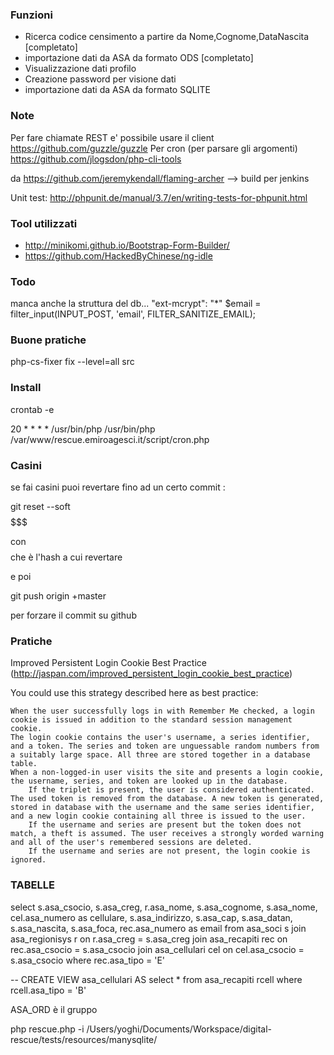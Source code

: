 ### Funzioni

 * Ricerca codice censimento a partire da Nome,Cognome,DataNascita [completato]
 * importazione dati da ASA da formato ODS [completato]
 * Visualizzazione dati profilo 
 * Creazione password per visione dati
 * importazione dati da ASA da formato SQLITE
 

### Note

Per fare chiamate REST e' possibile usare il client https://github.com/guzzle/guzzle
Per cron (per parsare gli argomenti) https://github.com/jlogsdon/php-cli-tools

da https://github.com/jeremykendall/flaming-archer --> build per jenkins

Unit test: 
http://phpunit.de/manual/3.7/en/writing-tests-for-phpunit.html

### Tool utilizzati

 * http://minikomi.github.io/Bootstrap-Form-Builder/
 * https://github.com/HackedByChinese/ng-idle


### Todo 

manca anche la struttura del db...
"ext-mcrypt": "*"
$email = filter_input(INPUT_POST, 'email', FILTER_SANITIZE_EMAIL);


### Buone pratiche 

php-cs-fixer fix --level=all src

### Install

crontab -e 

20 * * * * /usr/bin/php /usr/bin/php /var/www/rescue.emiroagesci.it/script/cron.php

### Casini 
se fai casini puoi revertare fino ad un certo commit :

git reset --soft $$$$$$$ 

con $$$$ che è l'hash a cui revertare

e poi 

git push origin +master

per forzare il commit su github 



### Pratiche 
	
Improved Persistent Login Cookie Best Practice (http://jaspan.com/improved_persistent_login_cookie_best_practice)

You could use this strategy described here as best practice:

    When the user successfully logs in with Remember Me checked, a login cookie is issued in addition to the standard session management cookie.
    The login cookie contains the user's username, a series identifier, and a token. The series and token are unguessable random numbers from a suitably large space. All three are stored together in a database table.
    When a non-logged-in user visits the site and presents a login cookie, the username, series, and token are looked up in the database.
        If the triplet is present, the user is considered authenticated. The used token is removed from the database. A new token is generated, stored in database with the username and the same series identifier, and a new login cookie containing all three is issued to the user.
        If the username and series are present but the token does not match, a theft is assumed. The user receives a strongly worded warning and all of the user's remembered sessions are deleted.
        If the username and series are not present, the login cookie is ignored.


### TABELLE


select s.asa_csocio, s.asa_creg, r.asa_nome, s.asa_cognome, s.asa_nome, cel.asa_numero as cellulare, s.asa_indirizzo, s.asa_cap,
s.asa_datan, s.asa_nascita, s.asa_foca, rec.asa_numero as email  from asa_soci s join asa_regionisys r on r.asa_creg = s.asa_creg
join asa_recapiti rec on rec.asa_csocio = s.asa_csocio join asa_cellulari cel on cel.asa_csocio = s.asa_csocio
where rec.asa_tipo = 'E'



-- CREATE VIEW asa_cellulari AS select * from asa_recapiti rcell where rcell.asa_tipo = 'B'


ASA_ORD è il gruppo


php rescue.php -i /Users/yoghi/Documents/Workspace/digital-rescue/tests/resources/manysqlite/